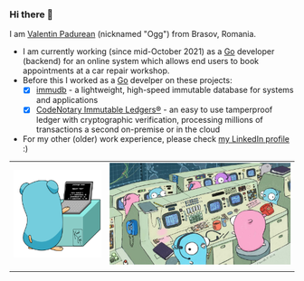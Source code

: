 ### Hi there 👋


<!--
**padurean/padurean** is a ✨ _special_ ✨ repository because its `README.md` (this file) appears on your GitHub profile.

Here are some ideas to get you started:

- 🔭 I’m currently working on ...
- 🌱 I’m currently learning ...
- 👯 I’m looking to collaborate on ...
- 🤔 I’m looking for help with ...
- 💬 Ask me about ...
- 📫 How to reach me: ...
- 😄 Pronouns: ...
- ⚡ Fun fact: ...
-->

I am [Valentin Padurean](https://purecore.ro) (nicknamed "Ogg") from Brasov, Romania.

- I am currently working (since mid-October 2021) as a [Go](https://golang.org) developer (backend) for an online system which allows end users to book appointments at a car repair workshop.
- Before this I worked as a [Go](https://golang.org) develper on these projects:
  - [x] [immudb](https://github.com/codenotary/immudb) - a lightweight, high-speed immutable database for systems and applications
  - [x] [CodeNotary Immutable Ledgers®](https://codenotary.com) - an easy to use tamperproof ledger with cryptographic verification, processing millions of transactions a second on-premise or in the cloud
- For my other (older) work experience, please check [my LinkedIn profile](https://www.linkedin.com/in/vpadure) :) 

|   |   |   
|---|---|
| ![Valentin "Ogg" Padurean writing Go code and weaving](https://github.com/padurean/padurean/blob/master/golang.gif) | ![A Go dev team in a retro science office](https://github.com/padurean/padurean/blob/master/golang_team_retro_office.jpeg) |
|   |   |
